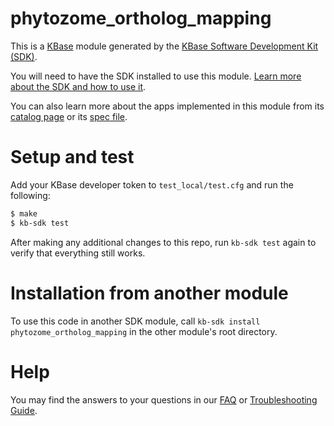 # phytozome_ortholog_mapping

This is a [KBase](https://kbase.us) module generated by the [KBase Software Development Kit (SDK)](https://github.com/kbase/kb_sdk).

You will need to have the SDK installed to use this module. [Learn more about the SDK and how to use it](https://kbase.github.io/kb_sdk_docs/).

You can also learn more about the apps implemented in this module from its [catalog page](https://narrative.kbase.us/#catalog/modules/phytozome_ortholog_mapping) or its [spec file]($module_name.spec).

# Setup and test

Add your KBase developer token to `test_local/test.cfg` and run the following:

```bash
$ make
$ kb-sdk test
```

After making any additional changes to this repo, run `kb-sdk test` again to verify that everything still works.

# Installation from another module

To use this code in another SDK module, call `kb-sdk install phytozome_ortholog_mapping` in the other module's root directory.

# Help

You may find the answers to your questions in our [FAQ](https://kbase.github.io/kb_sdk_docs/references/questions_and_answers.html) or [Troubleshooting Guide](https://kbase.github.io/kb_sdk_docs/references/troubleshooting.html).
